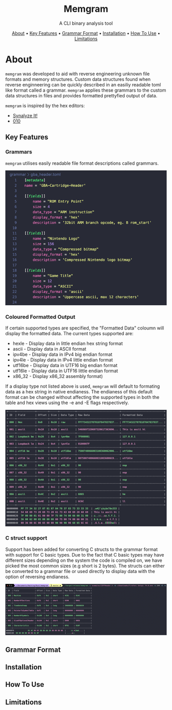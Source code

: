 
<h1 align="center">Memgram</h1> 
<p align="center">A CLI binary analysis tool</p>

<p align="center">
  <a href="#about">About</a> •
  <a href="#key-features">Key Features</a> •
  <a href="#grammar-format">Grammar Format</a> •
  <a href="#installation">Installation</a> •
  <a href="#how-to-use">How To Use</a> •
  <a href="#limitations">Limitations</a> 
</p>

# About

`memgram` was developed to aid with reverse engineering unknown file formats and memory structures. Custom data structures found when reverse enginneering can be quickly described in an easiliy readable toml like format called a grammar. `memgram` applies these grammars to the custom data structures in files and provides formatted prettyfied output of data.

`memgram` is inspired by the hex editors:
* [Synalyze It!](https://www.synalysis.net/)
* [010](https://www.sweetscape.com/010editor/)

## Key Features

### Grammars

`memgram` utilises easily readable file format descriptions called grammars.

<img src="https://github.com/6point6/memgram/blob/master/images/grammar_example.png" width="640" />

### Coloured Formatted Output

If certain supported types are specified, the "Formatted Data" coloumn will display the formatted data.
The current types supported are:

* hexle - Display data in little endian hex string format
* ascii - Display data in ASCII format
* ipv4be - Display data in IPv4 big endian format
* ipv4le - Display data in IPv4 little endian format
* utf16be - Display data in UTF16 big endian format
* utf16le - Display data in UTF16 little endian format
* x86_32 - Display x86_32 assembly format)

If a display type not listed above is used, `memgram` will default to formating data as a hex string in native endianess. The endianess of this default format can be changed without affecting the supported types in both the table and hex views using the -e and -E flags respectively.

<img src="https://github.com/6point6/memgram/blob/master/images/test_format.png" width="640" />

### C struct support
Support has been added for converting C structs to the grammar format with support for C basic types. Due to the fact that C basic types may have different sizes depending on the system the code is compiled on, we have picked the most common sizes (e.g short is 2 bytes). The structs can either be converted to a grammar file or used directly to display data with the option of reversing endianess.

<img src="https://github.com/6point6/memgram/blob/master/images/c_struct_example.png" width="640" />

## Grammar Format

## Installation

## How To Use

## Limitations